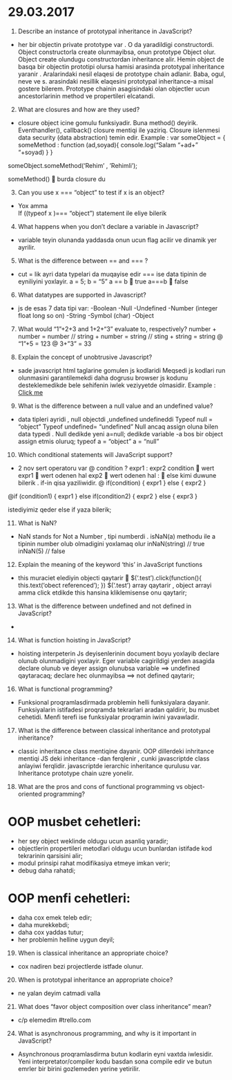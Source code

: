 # 29.03.2017
1. Describe an instance of prototypal inheritance in JavaScript?
-  her bir objectin private prototype var . O da yaradildigi constructordi.  Object constructorla create olunmayibsa, onun prototype Object olur.  Object create olundugu constructordan inheritance alir. Hemin object de basqa bir objectin prototipi olursa hamisi arasinda prototypal inheritance yaranir . Aralarindaki nesil elaqesi de prototype chain adlanir. Baba, ogul, neve ve s. arasindaki nesillik elaqesini prototypal inheritance-a misal gostere bilerem.  Prototype chainin asagisindaki olan objectler ucun ancestorlarinin method ve propertileri elcatandi.

2. What are closures and how are they used? 
- closure object icine gomulu funksiyadir. Buna method() deyirik. Eventhandler(), callback()  closure mentiqi ile yaziriq. Closure islenmesi data security (data abstraction) temin edir. 
Example : 
var someObject = {
someMethod : function (ad,soyad){ 
	console.log(“Salam “+ad+” “+soyad)
}
}

someObject.someMethod(‘Rehim’ , ’Rehimli’);

someMethod()  burda closure du

3. Can you use x === “object” to test if x is an object?
- Yox amma 	
If ((typeof x )=== “object”) statement ile eliye bilerik

4. What happens when you don’t declare a variable in Javascript?
- variable teyin olunanda yaddasda onun ucun flag acilir ve dinamik yer ayrilir.



5. What is the difference between == and === ?
- 	cut = lik ayri data typelari da muqayise edir === ise data tipinin de eyniliyini yoxlayir.
a = 5;
b = “5”
a == b    true
a===b   false

6. What datatypes are supported in Javascript?
- js de esas 7 data tipi var:
-Boolean
-Null
-Undefined
-Number (integer float long so on)
-String
-Symbol (char)
-Object

7. What would “1”+2+3 and 1+2+“3” evaluate to, respectively?
number + number = number // string + number = string // sting + string = string
@ “1”+5 = 123
@ 3+”3” = 33

8. Explain the concept of unobtrusive Javascript?
- sade javascript html taglarine gomulen js kodlaridi 
Meqsedi js kodlari run olunmasini garantilemekdi daha dogrusu browser js kodunu desteklemedikde bele sehifenin iwlek veziyyetde olmasidir.
Example :
<a href=”javascript:window.open(‘http://www.google.com’)”>Click me</a>

9. What is the difference between a null value and an undefined value?
- data tipleri ayridi , null objectdi ,undefined undefineddi
Typeof null = “object”
Typeof undefined= “undefined”
Null ancaq assign oluna bilen data typedi . Null dedikde yeni a=null; dedikde variable -a bos bir object assign etmis oluruq;
typeof a = “object”
a = “null” 

10. Which conditional statements will JavaScript support?
- 2 nov sert operatoru var 
@ condition ? expr1 : expr2
condition  wert
expr1  wert odenen hal
exp2   wert odenen hal
:   else   kimi duwune bilerik . if-in qisa yaziliwidir.
@ if(condition) {
	expr1
} else {
	expr2
}

@if (condition1) {
	expr1
} else if(condition2) {
	expr2
} else {
expr3
}

istediyimiz qeder else if yaza bilerik;

11. What is NaN?
- NaN stands for Not a Number , tipi numberdi .
isNaN(a) methodu ile a tipinin number olub olmadigini yoxlamaq olur
inNaN(string) // true
inNaN(5) // false

12. Explain the meaning of the keyword ‘this’ in JavaScript functions
- this muraciet elediyin objecti qaytarir 
$(‘.test’).click(function(){
	this.text(‘obect referenced’);
})
$(‘.test’) array qaytarir , object arrayi amma click etdikde this hansina kliklemisense onu qaytarir;

13. What is the difference between undefined and not defined in JavaScript?
- 
14. What is function hoisting in JavaScript?
- hoisting interpeterin Js deyisenlerinin document boyu yoxlayib declare olunub olunmadigini yoxlayir. Eger variable 	cagirildigi yerden asagida declare olunub ve deyer assign olunubsa variable ==> undefined qaytaracaq; 
 declare hec olunmayibsa ==> not defined qaytarir;
 


16. What is functional programming?
- Funksional proqramlasdirmada problemin helli funksiyalara dayanir. Funksiyalarin istifadesi proqramda tekrarlari aradan qaldirir, bu musbet cehetidi. Menfi terefi ise funksiyalar proqramin iwini yavawladir. 

17. What is the difference between classical inheritance and prototypal inheritance?
- classic inheritance class mentiqine dayanir. OOP dillerdeki inhritance mentiqi JS deki inheritance -dan ferqlenir , cunki javascriptde class anlayiwi ferqlidir. javascriptde ierarchic inheritance qurulusu var. Inheritance prototype chain uzre yonelir.

18. What are the pros and cons of functional programming vs object-oriented programming?
# OOP musbet cehetleri:
- her sey object weklinde oldugu ucun asanliq yaradir;
- objectlerin propertileri metodlari oldugu ucun bunlardan istifade kod tekrarinin qarsisini alir;
- modul prinsipi rahat modifikasiya etmeye imkan verir;
- debug daha rahatdi;
# OOP menfi cehetleri:
- daha cox emek teleb edir;
- daha murekkebdi;
- daha cox yaddas tutur;
- her problemin helline uygun deyil;
19. When is classical inheritance an appropriate choice?
- cox nadiren bezi projectlerde istfade olunur.
20. When is prototypal inheritance an appropriate choice?
- ne yalan deyim catmadi valla
21. What does “favor object composition over class inheritance” mean?
- c/p elemedim #trello.com
24. What is asynchronous programming, and why is it important in JavaScript? 
- Asynchronous proqramlasdirma butun kodlarin eyni vaxtda iwlesidir. Yeni interpretator/compiler kodu basdan sona compile edir ve butun emrler bir birini gozlemeden yerine yetirilir.

